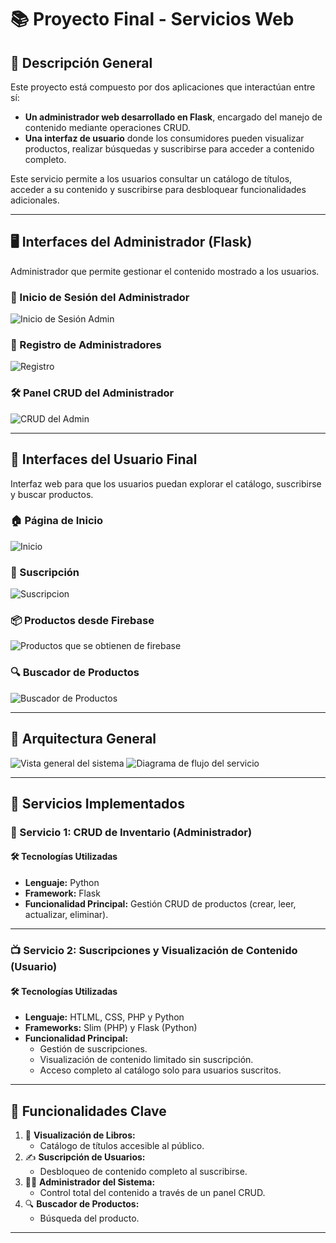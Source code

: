 # 📚 Proyecto Final - Servicios Web

## 🚀 Descripción General

Este proyecto está compuesto por dos aplicaciones que interactúan entre sí:

- **Un administrador web desarrollado en Flask**, encargado del manejo de contenido mediante operaciones CRUD.
- **Una interfaz de usuario** donde los consumidores pueden visualizar productos, realizar búsquedas y suscribirse para acceder a contenido completo.

Este servicio permite a los usuarios consultar un catálogo de títulos, acceder a su contenido y suscribirse para desbloquear funcionalidades adicionales.

---

## 🖥️ Interfaces del Administrador (Flask)

Administrador que permite gestionar el contenido mostrado a los usuarios.

### 🔐 Inicio de Sesión del Administrador
![Inicio de Sesión Admin](https://github.com/user-attachments/assets/e8de5e4c-d8b1-4f02-abae-652d11707b4a)

### 📝 Registro de Administradores
![Registro](https://github.com/user-attachments/assets/2a0660ec-60e4-41d5-9a69-dcda589d2052)

### 🛠️ Panel CRUD del Administrador
![CRUD del Admin](https://github.com/user-attachments/assets/1328d44a-e0c8-4679-a8d4-84644b89091e)

---

## 📱 Interfaces del Usuario Final

Interfaz web para que los usuarios puedan explorar el catálogo, suscribirse y buscar productos.

### 🏠 Página de Inicio
![Inicio](https://github.com/user-attachments/assets/0e0ed2f7-5586-4784-bae4-9ea1b774ea1f)

### 📩 Suscripción
![Suscripcion](https://github.com/user-attachments/assets/aa264e60-96bd-4565-8f71-bb86d16d65e5)

### 📦 Productos desde Firebase
![Productos que se obtienen de firebase](https://github.com/user-attachments/assets/d1db721c-0da2-4814-be30-373c770dbfc9)

### 🔍 Buscador de Productos
![Buscador de Productos](https://github.com/user-attachments/assets/beef7d02-d87d-452e-b754-903d15a16029)

---

## 🧩 Arquitectura General

![Vista general del sistema](https://github.com/user-attachments/assets/9c744fe2-548a-45bf-ac4f-5c56289467c1)
![Diagrama de flujo del servicio](https://github.com/user-attachments/assets/a47c0888-b8f7-485e-a68c-86fd3db83056)

---

## 🔧 Servicios Implementados

### 🛒 Servicio 1: CRUD de Inventario (Administrador)

#### 🛠️ Tecnologías Utilizadas
- **Lenguaje:** Python
- **Framework:** Flask
- **Funcionalidad Principal:** Gestión CRUD de productos (crear, leer, actualizar, eliminar).

---

### 📺 Servicio 2: Suscripciones y Visualización de Contenido (Usuario)

#### 🛠️ Tecnologías Utilizadas
- **Lenguaje:** HTLML, CSS, PHP y Python
- **Frameworks:** Slim (PHP) y Flask (Python)
- **Funcionalidad Principal:** 
  - Gestión de suscripciones.
  - Visualización de contenido limitado sin suscripción.
  - Acceso completo al catálogo solo para usuarios suscritos.

---

## 🧪 Funcionalidades Clave

1. 📖 **Visualización de Libros:**
   - Catálogo de títulos accesible al público.
2. ✍️ **Suscripción de Usuarios:**
   - Desbloqueo de contenido completo al suscribirse.
3. 🧑‍💼 **Administrador del Sistema:**
   - Control total del contenido a través de un panel CRUD.
4. 🔍 **Buscador de Productos:**
   - Búsqueda del producto.
---






